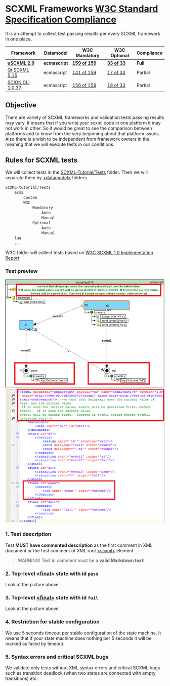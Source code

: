 # SCXML Frameworks [W3C Standard Specification Compliance](https://www.w3.org/TR/scxml/)
It is an attempt to collect test passing results per every SCXML framework in one place.

| Framework | Datamodel | W3C Mandatory | W3C Optional | Compliance |
|---|---|---|---|---|
| **[uSCXML 2.0](https://github.com/tklab-tud/uscxml)** | **ecmascript** | **[159 of 159](ecma/W3C/Mandatory/Auto/report__USCXML_2_0_0___msvc2015_32bit__Win7_1.md)** | **[33 of 33](ecma/W3C/Optional/Auto/report__USCXML_2_0_0___msvc2015_32bit__Win7_1.md)** | **Full** |
| [Qt SCXML 5.15](https://doc.qt.io/qt-5/qtscxml-index.html) | ecmascript | [141 of 159](ecma/W3C/Mandatory/Auto/report__QtScxml_5_15_0___msvc2015_64bit__Win7_1.md) | [17 of 33](ecma/W3C/Optional/Auto/report__QtScxml_5_15_0___msvc2015_64bit__Win7_1.md) | Partial |
| [SCION CLI 1.0.37](https://gitlab.com/scion-scxml/cli) | ecmascript | [156 of 159](ecma/W3C/Mandatory/Auto/report__SCION_CLI__1_0_37__Win7_1.md) | [18 of 33](ecma/W3C/Optional/Auto/report__SCION_CLI__1_0_37__Win7_1.md) | Partial |

## Objective
There are variety of SCXML frameworks and validation tests passing results may vary. It means that if you write your scxml code in one platform it may not work in other.
So it would be great to see the comparison between platforms and to know from the very beginning about that platform issues.
Also there is a wish to be independent from framework owners in the meaning that we will execute tests in our conditions.

## Rules for SCXML tests
We will collect tests in the [SCXML-Tutorial/Tests](https://github.com/alexzhornyak/SCXML-tutorial/tree/master/Tests) folder. Then we will separate them by [\<datamodel\>](../Doc/datamodel.md) folders

```
SCXML-tutorial/Tests
	ecma 
		Custom 
		W3C 
			Mandatory 
				Auto 
				Manual 
			Optional 
				Auto 
				Manual
	lua
	...
```
W3C folder will collect tests based on [W3C SCXML 1.0 Implementation Report](https://www.w3.org/Voice/2013/scxml-irp/)

### Test preview
![TestRule1](../Images/TestRule_1.png)
![TestRule2](../Images/TestRule_2.png)

### 1. Test description
Test **MUST have commented description** as the first comment in XML document or the first comment of XML root [\<scxml\>](../Doc/scxml.md) element
> WARNING! Text in comment must be a **valid Markdown text**!

### 2. Top-level [\<final\>](../Doc/final.md) state with id `pass`
Look at the picture above

### 3. Top-level [\<final\>](../Doc/final.md) state with id `fail`
Look at the picture above

### 4. Restriction for stable configuration
We use 5 seconds timeout per stable configuration of the state machine. It means that if your state machine does nothing per 5 seconds it will be marked as failed by timeout.

### 5. Syntax errors and critical SCXML bugs
We validate only tests without XML syntax errors and critical SCXML bugs such as transition deadlock (when two states are connected with empty transitions) etc.
